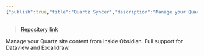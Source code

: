 ```yaml
---
{"publish":true,"title":"Quartz Syncer","description":"Manage your Quartz site content from inside Obsidian. Full support for Dataview and Excalidraw.","created":"2024-10-21T20:55:24.732+02:00","modified":"2024-10-21T20:57:42.270+02:00","cssclasses":"mado-heading"}
---
```



> [Repository link](https://github.com/saberzero1/quartz-syncer)

Manage your Quartz site content from inside Obsidian. Full support for Dataview and Excalidraw.
